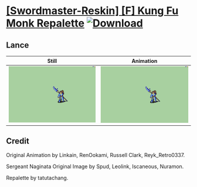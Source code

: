# [\[Swordmaster-Reskin\] \[F\] Kung Fu Monk Repalette](./) [![Download](https://img.shields.io/badge/Download--red?style=social&logo=github)](https://minhaskamal.github.io/DownGit/#/home?url=https://github.com/Klokinator/FE-Repo/tree/main/Battle%20Animations%2FInfantry%20-%20(Swd)%20Myrms%20and%20Swordmasters%2F%5BSwordmaster-Reskin%5D%20%5BF%5D%20Kung%20Fu%20Monk%20Repalette%2F2.%20Lance%20(Naginata))

## Lance

| Still | Animation |
| :---: | :-------: |
| ![Lance still](./Lance_000.png) | ![Lance](./Lance.gif) |

## Credit

Original Animation by Linkain, RenOokami, Russell Clark, Reyk_Retro0337.

Sergeant Naginata Original Image by Spud, Leolink, Iscaneous, Nuramon.

Repalette by tatutachang.
